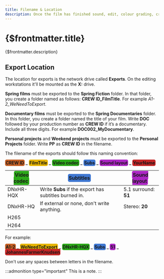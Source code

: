 ```yaml
---
title: Filename & Location
description: Once the film has finished sound, edit, colour grading, credits, graphics, and subtitles and everything has been put together, you need to export multiple versions of the film.
---
```


# {$frontmatter.title}

{$frontmatter.description}

## Export Location

The location for exports is the network drive called **Exports**. On the editing workstations it'll be mounted as the **X:** drive.

**Spring films** must be exported to the **Spring Fiction** folder. In that folder, you create a folder named as follows: **CREW ID\_FilmTitle**. For example *A1-2_WeNeedToExport*.

**Documentary films** must be exported to the **Spring Documentaries** folder. In this folder, you create a folder named the title of your film. Write **DOC** followed by your production number as **CREW ID** if it’s a documentary. Include all three digits. For example **DOC002_MyDocumentary**.

**Personal projects** and **Weekend projects** must be exported to the **Personal Projects** folder. Write **PP** as **CREW ID** in the filename.

The filename of the exports should follow this naming convention:

**<span style="background-color:#c45f25; padding:2px; border-radius:.3rem;">CREW ID</span> \_**
**<span style="background-color:#e6b502; padding:2px; border-radius:.3rem;">FilmTitle</span> \_**
**<span style="background-color:#2ca819; padding:2px; border-radius:.3rem;">Video codec</span> \_**
**<span style="background-color:#3f77d1; padding:2px; border-radius:.3rem;">Subs</span> \_**
**<span style="background-color:#ac25c4; padding:2px; border-radius:.3rem;">Sound layout</span> \_**
**<span style="background-color:#c42525; padding:2px; border-radius:.3rem;">YourName</span>**

| <span style="background-color:#2ca819; padding:3px; border-radius:.3rem;">Video codec</span> | <span style="background-color:#3f77d1; padding:3px; border-radius:.3rem;">Subtitles</span> | <span style="background-color:#ac25c4; padding:3px; border-radius:.3rem;">Sound layout</span> |
| -------------------------------------------------------------------------------------------- | ------------------------------------------------------------------------------------------ | --------------------------------------------------------------------------------------------- |
| DNxHR-HQX                                                                                    | Write **Subs** if the export has subtitles burned in.                                      | 5.1 surround: **51**                                                                          |
| DNxHR-HQ                                                                                     | If external or none, don't write anything.                                                 | Stereo: **20**                                                                                |
| H265                                                                                         |                                                                                            |                                                                                               |
| H264                                                                                         |                                                                                            |                                                                                               |

For example:

**<span style="background-color:#c45f25; padding:2px; border-radius:.3rem;">A1-2</span> \_**
**<span style="background-color:#e6b502; padding:2px; border-radius:.3rem;">WeNeedToExport</span> \_**
**<span style="background-color:#2ca819; padding:2px; border-radius:.3rem;">DNxHR-HQX</span> \_**
**<span style="background-color:#3f77d1; padding:2px; border-radius:.3rem;">Subs</span> \_**
**<span style="background-color:#ac25c4; padding:2px; border-radius:.3rem;">51</span> \_**
**<span style="background-color:#c42525; padding:2px; border-radius:.3rem;">JohannesFarmerKnudsen</span>**

Don't use any spaces between letters in the filename.

:::admonition type="important"
This is a note.
:::